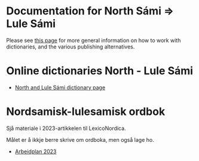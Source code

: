 # Documentation for North Sámi ⇒ Lule Sámi

Please see [this page](https://giellalt.github.io/dicts/dicts.html) for more general information on how to work with dictionaries, and the various publishing alternatives.



# Online dictionaries North - Lule Sámi

- [North and Lule Sámi dictionary page](https://dicts.uit.no/smedicts.eng.html)


# Nordsamisk-lulesamisk ordbok


Sjå materiale i 2023-artikkelen til LexicoNordica.

Målet er å ikkje berre skrive om ordboka, men også lage ho.

* [Arbeidplan 2023](arbeidsplan.md)

